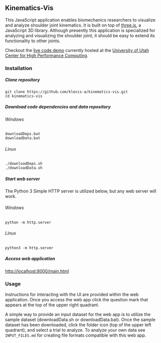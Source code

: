 ## Kinematics-Vis

This JavaScript application enables biomechanics researchers to visualize and analyze shoulder joint kinematics. It is built on top of [three.js](https://threejs.org/), a JavaScript 3D library. Although presently this application is specialized for analyzing and visualizing the shoulder joint, it should be easy to extend its functionality to other joints.

Checkout the [live code demo](https://shouldervis.chpc.utah.edu/kinevis/main.html) currently hosted at the [University of Utah Center for High Performance Computing](https://www.chpc.utah.edu/).

### Installation

##### Clone repository
```
git clone https://github.com/klevis-a/kinematics-vis.git
cd kinematics-vis
```

##### Download code dependencies and data repository

###### Windows
```
downloadDeps.bat
downloadData.bat
```

###### Linux
```
./downloadDeps.sh
./downloadData.sh
```

##### Start web server

The Python 3 Simple HTTP server is utilized below, but any web server will work.

###### Windows
```
python -m http.server
```

###### Linux
```
python3 -m http.server
```

##### Access web application

[http://localhost:8000/main.html](http://localhost:8000/main.html)

### Usage
Instructions for interacting with the UI are provided within the web application. Once you access the web app click the question mark that appears at the top of the upper right quadrant.

A simple way to provide an input dataset for the web app is to utilize the sample dataset (downloadData.sh or downloadData.bat). Once the sample dataset has been downloaded, click the folder icon (top of the upper left quadrant), and select a trial to analyze. To analyze your own data see `INPUT_FILES.md` for creating file formats compatible with this web app.